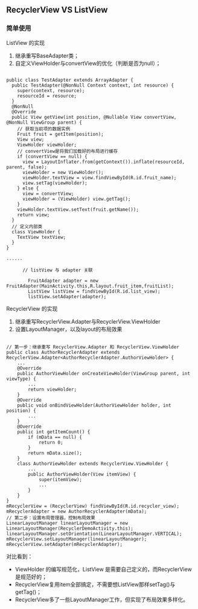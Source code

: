 ## RecyclerView VS ListView

### 简单使用

ListView 的实现

1. 继承重写BaseAdapter类；
2. 自定义ViewHolder与convertView的优化（判断是否为null）；

```

public class TestAdapter extends ArrayAdapter {
  public TestAdapter(@NonNull Context context, int resource) {
    super(context, resource);
    resourceId = resource;
  }
  @NonNull
  @Override
  public View getView(int position, @Nullable View convertView, @NonNull ViewGroup parent) {
    // 获取当前项的数据实例
    Fruit fruit = getItem(position);
    View view;
    ViewHolder viewHolder;
    // convertView是将我们加载好的布局进行缓存
    if (convertView == null) {
      view = LayoutInflater.from(getContext()).inflate(resourceId, parent, false);
      viewHolder = new ViewHolder();
      viewHolder.textView = view.findViewById(R.id.fruit_name);
      view.setTag(viewHolder);
    } else {
      view = convertView;
      viewHolder = (ViewHolder) view.getTag();
    }
    viewHolder.textView.setText(fruit.getName());
    return view;
  }
  // 定义内部类
  class ViewHolder {
    TextView textView;
  }
}

......

      // listView 与 adapter 关联

        FruitAdapter adapter = new FruitAdapter(MainActivity.this,R.layout.fruit_item,fruitList);
        ListView listView = findViewById(R.id.list_view);
        listView.setAdapter(adapter);
```

RecyclerView 的实现

1. 继承重写RecyclerView.Adapter与RecyclerView.ViewHolder
2. 设置LayoutManager，以及layout的布局效果

```

// 第一步：继承重写 RecyclerView.Adapter 和 RecyclerView.ViewHolder
public class AuthorRecyclerAdapter extends RecyclerView.Adapter<AuthorRecyclerAdapter.AuthorViewHolder> {
    ...
    @Override
    public AuthorViewHolder onCreateViewHolder(ViewGroup parent, int viewType) {
        ...
        return viewHolder;
    }
    @Override
    public void onBindViewHolder(AuthorViewHolder holder, int position) {
        ...
    }
    @Override
    public int getItemCount() {
        if (mData == null) {
            return 0;
        }
        return mData.size();
    }
    class AuthorViewHolder extends RecyclerView.ViewHolder {
        ...
        public AuthorViewHolder(View itemView) {
            super(itemView);
            ...
        }
    }
}
mRecyclerView = (RecyclerView) findViewById(R.id.recycler_view);
mRecyclerAdapter = new AuthorRecyclerAdapter(mData);
// 第二步：设置布局管理器，控制布局效果
LinearLayoutManager linearLayoutManager = new LinearLayoutManager(RecyclerDemoActivity.this);
linearLayoutManager.setOrientation(LinearLayoutManager.VERTICAL);
mRecyclerView.setLayoutManager(linearLayoutManager);
mRecyclerView.setAdapter(mRecyclerAdapter);
```

对比看到：

- ViewHolder 的编写规范化，ListView 是需要自己定义的，而RecyclerView是规范好的；
- RecyclerView复用item全部搞定，不需要想ListView那样setTag()与getTag()；
- RecyclerView多了一些LayoutManager工作，但实现了布局效果多样化。